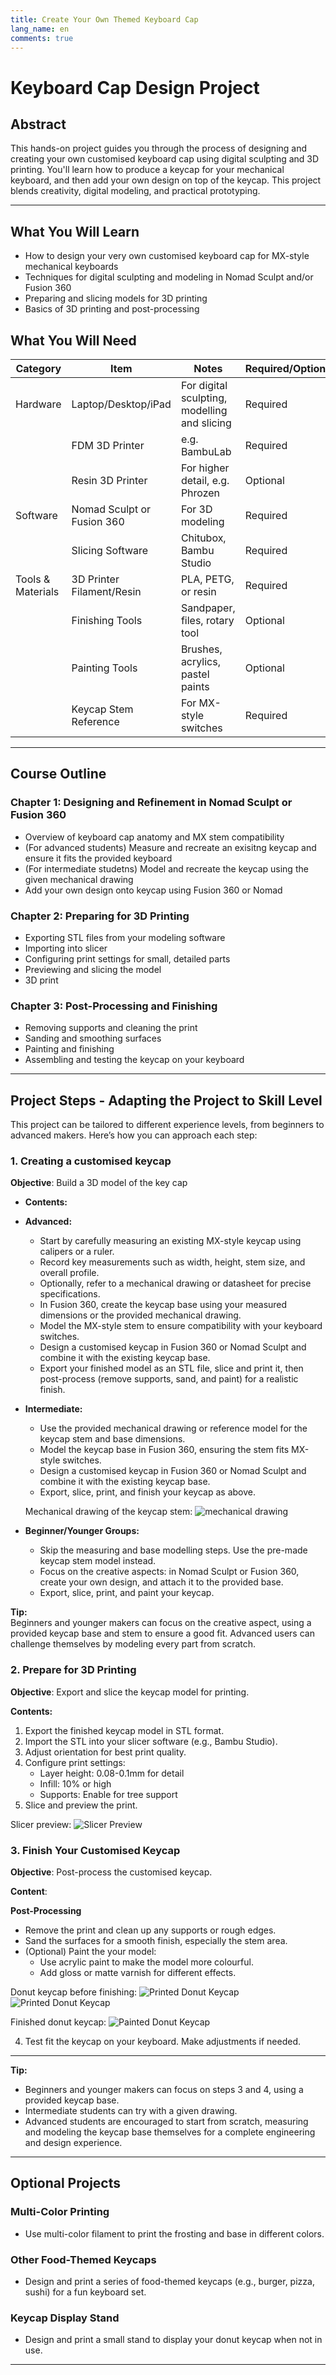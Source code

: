 ```yaml
---
title: Create Your Own Themed Keyboard Cap
lang_name: en 
comments: true
---
```


# Keyboard Cap Design Project
## Abstract

This hands-on project guides you through the process of designing and creating your own customised keyboard cap using digital sculpting and 3D printing. You'll learn how to produce a keycap for your mechanical keyboard, and then add your own design on top of the keycap. This project blends creativity, digital modeling, and practical prototyping.

---

## What You Will Learn

- How to design your very own customised keyboard cap for MX-style mechanical keyboards
- Techniques for digital sculpting and modeling in Nomad Sculpt and/or Fusion 360
- Preparing and slicing models for 3D printing
- Basics of 3D printing and post-processing

## What You Will Need

| Category         | Item                                   | Notes                                 | Required/Optional |
|------------------|----------------------------------------|---------------------------------------|------------------|
| Hardware         | Laptop/Desktop/iPad                    | For digital sculpting, modelling and slicing     | Required         |
|                  | FDM 3D Printer                        | e.g. BambuLab                         | Required         |
|                  | Resin 3D Printer                      | For higher detail, e.g. Phrozen       | Optional         |
| Software         | Nomad Sculpt or Fusion 360             | For 3D modeling                       | Required         |
|                  | Slicing Software                      | Chitubox, Bambu Studio                | Required         |
| Tools & Materials| 3D Printer Filament/Resin              | PLA, PETG, or resin                   | Required         |
|                  | Finishing Tools                       | Sandpaper, files, rotary tool         | Optional         |
|                  | Painting Tools                        | Brushes, acrylics, pastel paints      | Optional         |
|                  | Keycap Stem Reference                 | For MX-style switches                 | Required         |

---

## Course Outline

### Chapter 1: Designing and Refinement in Nomad Sculpt or Fusion 360
- Overview of keyboard cap anatomy and MX stem compatibility
- (For advanced students) Measure and recreate an exisitng keycap and ensure it fits the provided keyboard
- (For intermediate studetns) Model and recreate the keycap using the given mechanical drawing
- Add your own design onto keycap using Fusion 360 or Nomad

### Chapter 2: Preparing for 3D Printing
- Exporting STL files from your modeling software
- Importing into slicer
- Configuring print settings for small, detailed parts
- Previewing and slicing the model
- 3D print

### Chapter 3: Post-Processing and Finishing
- Removing supports and cleaning the print
- Sanding and smoothing surfaces
- Painting and finishing 
- Assembling and testing the keycap on your keyboard

---
## Project Steps - Adapting the Project to Skill Level
This project can be tailored to different experience levels, from beginners to advanced makers. Here’s how you can approach each step: 

### 1. Creating a customised keycap

**Objective**: Build a 3D model of the key cap

- **Contents:**

- **Advanced:**  
  - Start by carefully measuring an existing MX-style keycap using calipers or a ruler.
  - Record key measurements such as width, height, stem size, and overall profile. 
  - Optionally, refer to a mechanical drawing or datasheet for precise specifications.
  - In Fusion 360, create the keycap base using your measured dimensions or the provided mechanical drawing.
  - Model the MX-style stem to ensure compatibility with your keyboard switches.
  - Design a customised keycap in Fusion 360 or Nomad Sculpt and combine it with the existing keycap base.
  - Export your finished model as an STL file, slice and print it, then post-process (remove supports, sand, and paint) for a realistic finish.

- **Intermediate:**  
  - Use the provided mechanical drawing or reference model for the keycap stem and base dimensions.
  - Model the keycap base in Fusion 360, ensuring the stem fits MX-style switches.
  - Design a customised keycap in Fusion 360 or Nomad Sculpt and combine it with the existing keycap base.
  - Export, slice, print, and finish your keycap as above.

  Mechanical drawing of the keycap stem:
![mechanical drawing](./images/keyboard_cap_dimensions.jpeg)

- **Beginner/Younger Groups:**  
  - Skip the measuring and base modelling steps. Use the pre-made keycap stem model instead.
  - Focus on the creative aspects: in Nomad Sculpt or Fusion 360, create your own design, and attach it to the provided base.
  - Export, slice, print, and paint your keycap.

**Tip:**  
Beginners and younger makers can focus on the creative aspect, using a provided keycap base and stem to ensure a good fit. Advanced users can challenge themselves by modeling every part from scratch.


### 2. Prepare for 3D Printing

**Objective**: Export and slice the keycap model for printing.

**Contents:**

1. Export the finished keycap model in STL format.
2. Import the STL into your slicer software (e.g., Bambu Studio).
3. Adjust orientation for best print quality.
4. Configure print settings:
   - Layer height: 0.08-0.1mm for detail
   - Infill: 10% or high
   - Supports: Enable for tree support
4. Slice and preview the print.

Slicer preview:
![Slicer Preview](./images/keyboard_cap_04.jpg)

### 3. Finish Your Customised Keycap

**Objective**: Post-process the customised keycap.

**Content**:

**Post-Processing**  
   - Remove the print and clean up any supports or rough edges.
   - Sand the surfaces for a smooth finish, especially the stem area.
   - (Optional) Paint the your model:
     - Use acrylic paint to make the model more colourful.
     - Add gloss or matte varnish for different effects.


Donut keycap before finishing:
![Printed Donut Keycap](./images/keyboard_cap_05.jpg)
![Printed Donut Keycap](./images/keyboard_cap_03.jpg)

Finished donut keycap:
![Painted Donut Keycap](./images/keyboard_cap_01.jpg)

4. Test fit the keycap on your keyboard. Make adjustments if needed.

---

**Tip:**  
- Beginners and younger makers can focus on steps 3 and 4, using a provided keycap base.
- Intermediate students can try with a given drawing.
- Advanced students are encouraged to start from scratch, measuring and modeling the keycap base themselves for a complete engineering and design experience.


---

## Optional Projects

### Multi-Color Printing
- Use multi-color filament to print the frosting and base in different colors.

### Other Food-Themed Keycaps
- Design and print a series of food-themed keycaps (e.g., burger, pizza, sushi) for a fun keyboard set.

### Keycap Display Stand
- Design and print a small stand to display your donut keycap when not in use.

---




